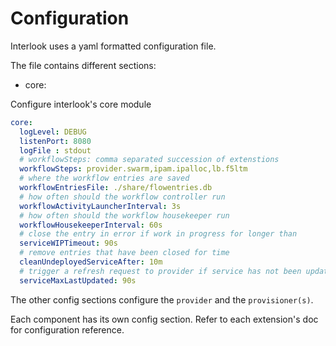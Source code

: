 # Configuration

Interlook uses a yaml formatted configuration file. 

The file contains different sections:

* core:

Configure interlook's core module
 
```yaml
core:
  logLevel: DEBUG
  listenPort: 8080
  logFile : stdout
  # workflowSteps: comma separated succession of extenstions
  workflowSteps: provider.swarm,ipam.ipalloc,lb.f5ltm
  # where the workflow entries are saved
  workflowEntriesFile: ./share/flowentries.db
  # how often should the workflow controller run
  workflowActivityLauncherInterval: 3s
  # how often should the workflow housekeeper run
  workflowHousekeeperInterval: 60s
  # close the entry in error if work in progress for longer than
  serviceWIPTimeout: 90s
  # remove entries that have been closed for time
  cleanUndeployedServiceAfter: 10m
  # trigger a refresh request to provider if service has not been updated since
  serviceMaxLastUpdated: 90s
``` 

The other config sections configure the `provider` and the `provisioner(s)`. 

Each component has its own config section. Refer to each extension's doc for configuration reference.
